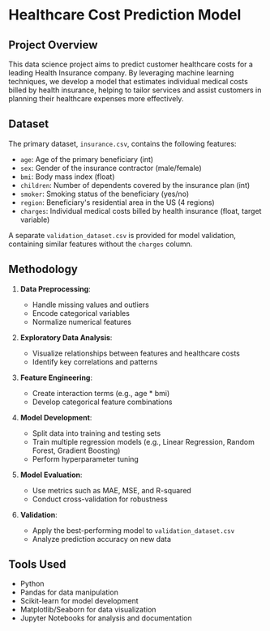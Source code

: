 # Healthcare Cost Prediction Model

## Project Overview

This data science project aims to predict customer healthcare costs for a leading Health Insurance company. By leveraging machine learning techniques, we develop a model that estimates individual medical costs billed by health insurance, helping to tailor services and assist customers in planning their healthcare expenses more effectively.

## Dataset

The primary dataset, `insurance.csv`, contains the following features:

- `age`: Age of the primary beneficiary (int)
- `sex`: Gender of the insurance contractor (male/female)
- `bmi`: Body mass index (float)
- `children`: Number of dependents covered by the insurance plan (int)
- `smoker`: Smoking status of the beneficiary (yes/no)
- `region`: Beneficiary's residential area in the US (4 regions)
- `charges`: Individual medical costs billed by health insurance (float, target variable)

A separate `validation_dataset.csv` is provided for model validation, containing similar features without the `charges` column.

## Methodology

1. **Data Preprocessing**:
   - Handle missing values and outliers
   - Encode categorical variables
   - Normalize numerical features

2. **Exploratory Data Analysis**:
   - Visualize relationships between features and healthcare costs
   - Identify key correlations and patterns

3. **Feature Engineering**:
   - Create interaction terms (e.g., age * bmi)
   - Develop categorical feature combinations

4. **Model Development**:
   - Split data into training and testing sets
   - Train multiple regression models (e.g., Linear Regression, Random Forest, Gradient Boosting)
   - Perform hyperparameter tuning

5. **Model Evaluation**:
   - Use metrics such as MAE, MSE, and R-squared
   - Conduct cross-validation for robustness

6. **Validation**:
   - Apply the best-performing model to `validation_dataset.csv`
   - Analyze prediction accuracy on new data

## Tools Used

- Python
- Pandas for data manipulation
- Scikit-learn for model development
- Matplotlib/Seaborn for data visualization
- Jupyter Notebooks for analysis and documentation